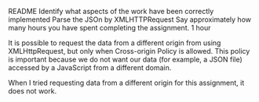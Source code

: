 README
Identify what aspects of the work have been correctly implemented
    Parse the JSOn by XMLHTTPRequest
Say approximately how many hours you have spent completing the assignment.
    1 hour

It is possible to request the data from a different origin from using XMLHttpRequest, but only when Cross-origin Policy is allowed. This policy is important because we do not want our data (for example, a JSON file) accessed by a JavaScript from a different domain.

When I tried requesting data from a different origin for this assignment, it does not work. 